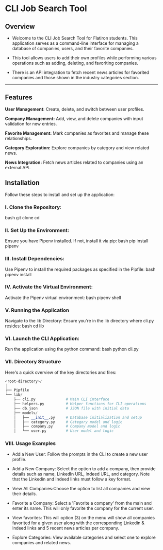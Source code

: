 # CLI Job Search Tool

## Overview

- Welcome to the CLI Job Search Tool for Flatiron students. This application serves as a command-line interface for managing a database of companies, users, and their favorite companies. 

- This tool allows users to add their own profiles while performing various operations such as adding, deleting, and favoriting companies.  

- There is an API integration to fetch recent news articles for favorited companies and those shown in the industry categories section.

---

## Features

**User Management:** Create, delete, and switch between user profiles.

**Company Management:** Add, view, and delete companies with input validation for new entries.

**Favorite Management:** Mark companies as favorites and manage these relationships.

**Category Exploration:** Explore companies by category and view related news.

**News Integration:** Fetch news articles related to companies using an external API.

## Installation

Follow these steps to install and set up the application:

### I. Clone the Repository:
bash
git clone <repository-url>
cd <repository-directory>

### II. Set Up the Environment:
Ensure you have Pipenv installed. If not, install it via pip:
bash
pip install pipenv

### III. Install Dependencies:
Use Pipenv to install the required packages as specified in the Pipfile:
bash
pipenv install

### IV. Activate the Virtual Environment:
Activate the Pipenv virtual environment:
bash
pipenv shell

### V. Running the Application
Navigate to the lib Directory:
Ensure you're in the lib directory where cli.py resides:
bash
cd lib

### VI. Launch the CLI Application:
Run the application using the python command:
bash
python cli.py

### VII. Directory Structure
Here's a quick overview of the key directories and files:

```python
<root-directory>/
│
├── Pipfile
└── lib/
    ├── cli.py              # Main CLI interface
    ├── helpers.py          # Helper functions for CLI operations
    ├── db.json             # JSON file with initial data
    ├── models/
    │   ├── __init__.py     # Database initialization and setup
    │   ├── category.py     # Category model and logic
    │   ├── company.py      # Company model and logic
    │   └── user.py         # User model and logic
```

### VIII. Usage Examples
- Add a New User: Follow the prompts in the CLI to create a new user profile.

- Add a New Company: Select the option to add a company, then provide details such as name, LinkedIn URL, Indeed URL, and category. Note that the Linkedin and Indeed links must follow a key format.

- View All Companies:Choose the option to list all companies and view their details.

- Favorite a Company: Select a 'Favorite a company' from the main and enter its name. This will only favorite the company for the current user. 

- View favorites: This will option (3) on the menu will show all companies favorited for a given user along with the corresponding Linkedin & Indeed links and 5 recent news articles per company.

- Explore Categories: View available categories and select one to explore companies and related news.
